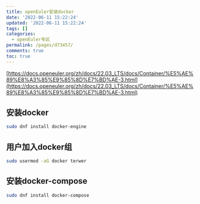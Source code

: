```yaml
---
title: openEuler安装docker
date: '2022-06-11 15:22:24'
updated: '2022-06-11 15:22:24'
tags: []
categories:
  - openEuler专区
permalink: /pages/d73457/
comments: true
toc: true
---
```

[https://docs.openeuler.org/zh/docs/22.03_LTS/docs/Container/%E5%AE%89%E8%A3%85%E9%85%8D%E7%BD%AE-3.html](https://docs.openeuler.org/zh/docs/22.03_LTS/docs/Container/%E5%AE%89%E8%A3%85%E9%85%8D%E7%BD%AE-3.html)

## 安装docker

```bash
sudo dnf install docker-engine
```

## 用户加入docker组

````bash
sudo usermod -aG docker terwer
````

## 安装docker-compose

```bash
sudo dnf install docker-compose
```